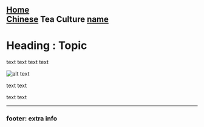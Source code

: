 [Home](template.md)  
[Chinese](chinese/tea-ceremony.md) **Tea Culture** [name](url)
----

# Heading : Topic
text text
text text


![alt text](url)

text text

text text

---- 

### footer: extra info
